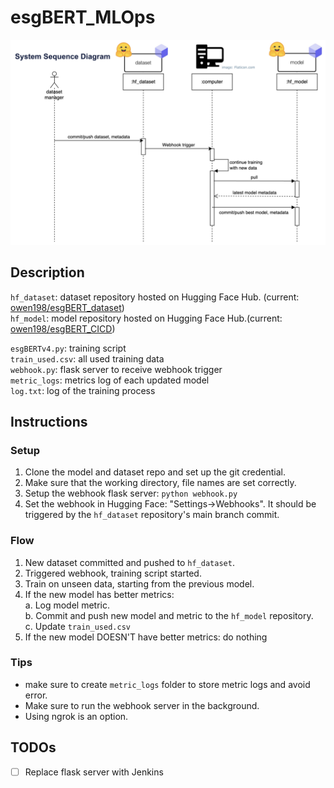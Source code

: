 # esgBERT_MLOps
![System Sequence Diagram](imgs/SSD.png "System Sequence Diagram")
## Description

`hf_dataset`: dataset repository hosted on Hugging Face Hub. (current: [owen198/esgBERT_dataset](https://huggingface.co/datasets/owen198/esgBERT_dataset))  \
`hf_model`: model repository hosted on Hugging Face Hub.(current: [owen198/esgBERT_CICD](https://huggingface.co/owen198/esgBERT_CICD)) 


`esgBERTv4.py`: training script \
`train_used.csv`: all used training data \
`webhook.py`: flask server to receive webhook trigger \
`metric_logs`: metrics log of each updated model \
`log.txt`: log of the training process

## Instructions

### Setup
1. Clone the model and dataset repo and set up the git credential.
2. Make sure that the working directory, file names are set correctly.
3. Setup the webhook flask server: `python webhook.py`
4. Set the webhook in Hugging Face: "Settings->Webhooks". It should be triggered by the `hf_dataset` repository's main branch commit.

### Flow
1. New dataset committed and pushed to `hf_dataset`.
2. Triggered webhook, training script started.
3. Train on unseen data, starting from the previous model. 
4. If the new model has better metrics: \
    a. Log model metric. \
    b. Commit and push new model and metric to the `hf_model` repository. \
    c. Update `train_used.csv`
5. If the new model DOESN'T have better metrics: do nothing

### Tips 
* make sure to create `metric_logs` folder to store metric logs and avoid error.
* Make sure to run the webhook server in the background. 
* Using ngrok is an option.

## TODOs
- [ ] Replace flask server with Jenkins

